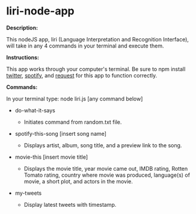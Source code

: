 # liri-node-app

__Description:__

This nodeJS app, liri (Language Interpretation and Recognition Interface), will take in any 4 commands in your terminal and execute them.

__Instructions:__ 

This app works through your computer's terminal. Be sure to npm install [twitter](https://www.npmjs.com/package/twitter), [spotify](https://www.npmjs.com/package/node-spotify-api), and [request](https://www.npmjs.com/package/request) for this app to function correctly.

__Commands:__

In your terminal type: node liri.js [any command below]

* do-what-it-says
  * Initiates command from random.txt file.

* spotify-this-song [insert song name]
  * Displays artist, album, song title, and a preview link to the song.

* movie-this [insert movie title] 
  * Displays the movie title, year movie came out, IMDB rating, Rotten Tomato rating, country where movie was produced, language(s) of movie, a short plot, and actors in the movie.

* my-tweets
  * Display latest tweets with timestamp.
